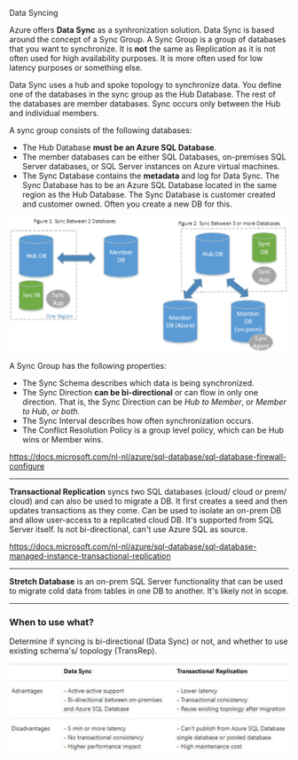 Data Syncing

Azure offers **Data Sync** as a synhronization solution. Data Sync is based around the concept of a Sync Group. A Sync Group is a group of databases that you want to synchronize. It is **not** the same as Replication as it is not often used for high availability purposes. It is more often used for low latency purposes or something else.

Data Sync uses a hub and spoke topology to synchronize data. You define one of the databases in the sync group as the Hub Database. The rest of the databases are member databases. Sync occurs only between the Hub and individual members.

A sync group consists of the following databases:
- The Hub Database **must be an Azure SQL Database**.
- The member databases can be either SQL Databases, on-premises SQL Server databases, or SQL Server instances on Azure virtual machines.
- The Sync Database contains the **metadata** and log for Data Sync. The Sync Database has to be an Azure SQL Database located in the same region as the Hub Database. The Sync Database is customer created and customer owned. Often you create a new DB for this.


![9b2a1266e44576c24931e878506160d0.png](../_resources/dc30b2e17f154dab821198de4172b7e6.png)


A Sync Group has the following properties:
- The Sync Schema describes which data is being synchronized.
- The Sync Direction **can be bi-directional** or can flow in only one direction. That is, the Sync Direction can be *Hub to Member*, or *Member to Hub*, *or both.*
- The Sync Interval describes how often synchronization occurs.
- The Conflict Resolution Policy is a group level policy, which can be Hub wins or Member wins.

https://docs.microsoft.com/nl-nl/azure/sql-database/sql-database-firewall-configure

***
**Transactional Replication** syncs two SQL databases (cloud/ cloud or prem/ cloud) and can also be used to migrate a DB. It first creates a seed and then updates transactions as they come. Can be used to isolate an on-prem DB and allow user-access to a replicated cloud DB. It's supported from SQL Server itself. Is not bi-directional, can't use Azure SQL as source.

https://docs.microsoft.com/nl-nl/azure/sql-database/sql-database-managed-instance-transactional-replication

***
**Stretch Database** is an on-prem SQL Server functionality that can be used to migrate cold data from tables in one DB to another. It's likely not in scope.

***
### When to use what?
Determine if syncing is bi-directional (Data Sync) or not, and whether to use existing schema's/ topology (TransRep).

![e17be0e89b11a4e9add67c9e958f9e90.png](../_resources/62c07ea18f0c4be4af48ef3f0aa1c20b.png)




